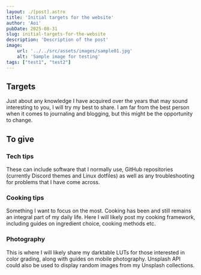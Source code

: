```yaml
---
layout: ./[post].astro
title: 'Initial targets for the website'
author: 'Aoi'
pubDate: 2025-08-31
slug: initial-targets-for-the-website
description: 'Description of the post'
image: 
    url: '../../src/assets/images/sample01.jpg'
    alt: 'Sample image for testing'
tags: ["test1", "test2"]
---
```


## Targets

Just about any knowledge I have acquired over the years that may sound interesting to you, I will try my best to share. I am far from the best person when it comes to journaling and blogging, but this might be the opportunity to change.

## To give

### Tech tips

These can include software that I normally use, GitHub repositories (currently Discord themes and Linux dotfiles) as well as any troubleshooting for problems that I have come across.

### Cooking tips

Something I want to focus on the most. Cooking has been and still remains an integral part of my daily life. Here I will likely post my cooking framework, including guides on ingredient choice, cooking methods etc.

### Photography

This is where I will likely share my darktable LUTs for those interested in color grading, along with guides on mobile photography. Unsplash API could also be used to display random images from my Unsplash collections. 

